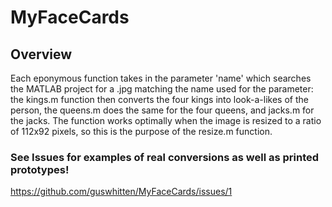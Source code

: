 # MyFaceCards

## Overview
Each eponymous function takes in the parameter 'name' which searches the MATLAB project for a .jpg matching the name used for the parameter: the kings.m function then converts the four kings into look-a-likes of the person, the queens.m does the same for the four queens, and jacks.m for the jacks.
The function works optimally when the image is resized to a ratio of 112x92 pixels, so this is the purpose of the resize.m function.

### See Issues for examples of real conversions as well as printed prototypes!
https://github.com/guswhitten/MyFaceCards/issues/1

